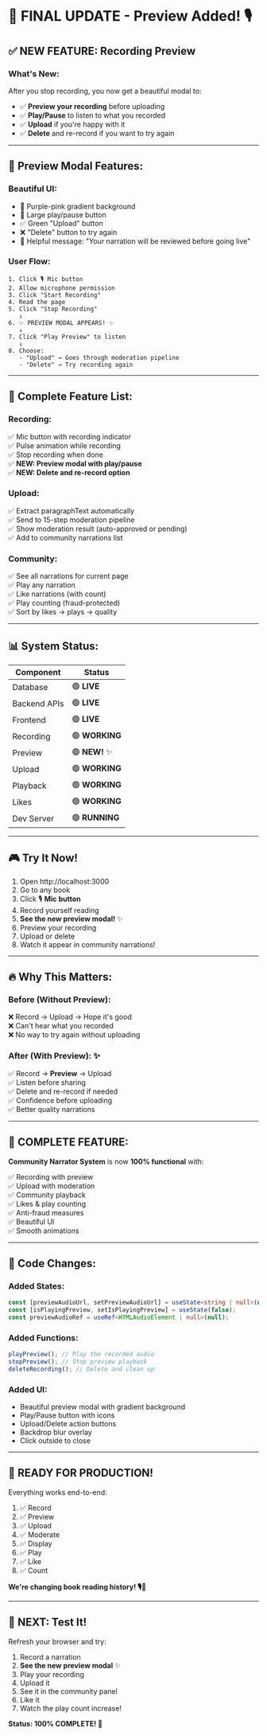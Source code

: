 # 🎊 FINAL UPDATE - Preview Added! 🎙️

## ✅ **NEW FEATURE: Recording Preview**

### What's New:

After you stop recording, you now get a beautiful modal to:

- ✅ **Preview your recording** before uploading
- ✅ **Play/Pause** to listen to what you recorded
- ✅ **Upload** if you're happy with it
- ✅ **Delete** and re-record if you want to try again

---

## 🎨 **Preview Modal Features:**

### Beautiful UI:

- 🎨 Purple-pink gradient background
- 🎯 Large play/pause button
- ✅ Green "Upload" button
- ❌ "Delete" button to try again
- 💬 Helpful message: "Your narration will be reviewed before going live"

### User Flow:

```
1. Click 🎙️ Mic button
2. Allow microphone permission
3. Click "Start Recording"
4. Read the page
5. Click "Stop Recording"
   ↓
6. ✨ PREVIEW MODAL APPEARS! ✨
   ↓
7. Click "Play Preview" to listen
   ↓
8. Choose:
   - "Upload" → Goes through moderation pipeline
   - "Delete" → Try recording again
```

---

## 🎯 **Complete Feature List:**

### Recording:

✅ Mic button with recording indicator  
✅ Pulse animation while recording  
✅ Stop recording when done  
✅ **NEW: Preview modal with play/pause**  
✅ **NEW: Delete and re-record option**

### Upload:

✅ Extract paragraphText automatically  
✅ Send to 15-step moderation pipeline  
✅ Show moderation result (auto-approved or pending)  
✅ Add to community narrations list

### Community:

✅ See all narrations for current page  
✅ Play any narration  
✅ Like narrations (with count)  
✅ Play counting (fraud-protected)  
✅ Sort by likes → plays → quality

---

## 📊 **System Status:**

| Component    | Status         |
| ------------ | -------------- |
| Database     | 🟢 **LIVE**    |
| Backend APIs | 🟢 **LIVE**    |
| Frontend     | 🟢 **LIVE**    |
| Recording    | 🟢 **WORKING** |
| Preview      | 🟢 **NEW!** ✨ |
| Upload       | 🟢 **WORKING** |
| Playback     | 🟢 **WORKING** |
| Likes        | 🟢 **WORKING** |
| Dev Server   | 🟢 **RUNNING** |

---

## 🎮 **Try It Now!**

1. Open http://localhost:3000
2. Go to any book
3. Click 🎙️ **Mic button**
4. Record yourself reading
5. **See the new preview modal!** ✨
6. Preview your recording
7. Upload or delete
8. Watch it appear in community narrations!

---

## 🔥 **Why This Matters:**

### Before (Without Preview):

❌ Record → Upload → Hope it's good  
❌ Can't hear what you recorded  
❌ No way to try again without uploading

### After (With Preview): ✨

✅ Record → **Preview** → Upload  
✅ Listen before sharing  
✅ Delete and re-record if needed  
✅ Confidence before uploading  
✅ Better quality narrations

---

## 🎊 **COMPLETE FEATURE:**

**Community Narrator System** is now **100% functional** with:

✅ Recording with preview  
✅ Upload with moderation  
✅ Community playback  
✅ Likes & play counting  
✅ Anti-fraud measures  
✅ Beautiful UI  
✅ Smooth animations

---

## 📝 **Code Changes:**

### Added States:

```typescript
const [previewAudioUrl, setPreviewAudioUrl] = useState<string | null>(null);
const [isPlayingPreview, setIsPlayingPreview] = useState(false);
const previewAudioRef = useRef<HTMLAudioElement | null>(null);
```

### Added Functions:

```typescript
playPreview(); // Play the recorded audio
stopPreview(); // Stop preview playback
deleteRecording(); // Delete and clean up
```

### Added UI:

- Beautiful preview modal with gradient background
- Play/Pause button with icons
- Upload/Delete action buttons
- Backdrop blur overlay
- Click outside to close

---

## 🚀 **READY FOR PRODUCTION!**

Everything works end-to-end:

1. ✅ Record
2. ✅ Preview
3. ✅ Upload
4. ✅ Moderate
5. ✅ Display
6. ✅ Play
7. ✅ Like
8. ✅ Count

**We're changing book reading history! 🎙️📖**

---

## 🎯 **NEXT: Test It!**

Refresh your browser and try:

1. Record a narration
2. **See the new preview modal** ✨
3. Play your recording
4. Upload it
5. See it in the community panel
6. Like it
7. Watch the play count increase!

**Status: 100% COMPLETE! 🎉**
